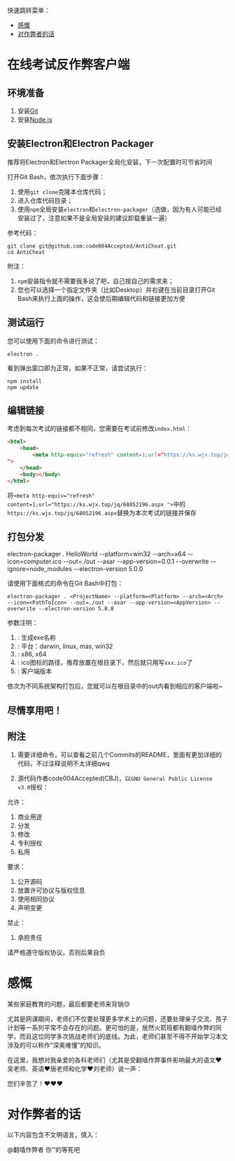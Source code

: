 快速跳转菜单：

- [感慨](#感慨)
- [对作弊者的话](#对作弊者的话)

# 在线考试反作弊客户端

## 环境准备

1. 安装[Git](https://git-scm.com/)
2. 安装[Node.js](https://nodejs.org/en/)

## 安装Electron和Electron Packager

推荐将Electron和Electron Packager全局化安装，下一次配置时可节省时间

打开Git Bash，依次执行下面步骤：

1. 使用`git clone`克隆本仓库代码；
2. 进入仓库代码目录；
3. 使用`npm`全局安装`electron`和`electron-packager`（选做，因为有人可能已经安装过了，注意如果不是全局安装的建议卸载重装一遍）

参考代码：

```
git clone git@github.com:code004Accepted/AntiCheat.git
cd AntiCheat
```

附注：

1. `npm`安装指令就不需要我多说了吧，自己按自己的需求来；
2. 您也可以选择一个指定文件夹（比如Desktop）并右键在当前目录打开Git Bash来执行上面的操作，这会使后期编辑代码和链接更加方便

## 测试运行

您可以使用下面的命令进行测试：

```
electron .
```

看到弹出窗口即为正常，如果不正常，请尝试执行：

```
npm install
npm update
```

## 编辑链接

考虑到每次考试的链接都不相同，您需要在考试前修改`index.html`：

```html
<html>
    <head>
        <meta http-equiv="refresh" content=1;url="https://ks.wjx.top/jq/68052196.aspx
">
    </head>
    <body></body>
</html>

```

将`<meta http-equiv="refresh" content=1;url="https://ks.wjx.top/jq/68052196.aspx
">`中的`https://ks.wjx.top/jq/68052196.aspx`替换为本次考试的链接并保存

## 打包分发

electron-packager . HelloWorld --platform=win32 --arch=x64 --icon=computer.ico --out=./out --asar --app-version=0.0.1 --overwrite --ignore=node_modules --electron-version 5.0.0

请使用下面格式的命令在Git Bash中打包：

```
electron-packager . <ProjectName> --platform=<Platform> --arch=<Arch> --icon=<PathToIcon> --out=./out --asar --app-version=<AppVersion> --overwrite --electron-version 5.0.0
```

参数注明：
1. <ProjectName>: 生成exe名称
2. <Platform>: 平台：darwin, linux, mas, win32
3. <Arch>: x86, x64
4. <PathToIcon>: ico图标的路径，推荐放置在根目录下，然后就只用写`xxx.ico`了
5. <AppVersion>: 客户端版本

依次为不同系统架构打包后，您就可以在根目录中的out内看到相应的客户端啦~

## 尽情享用吧！

## 附注

1. 需要详细命令，可以查看之前几个Commits的README，里面有更加详细的代码，不过注释说明不太详细qwq

2. 源代码作者code004Accepted(CBJ)，以`GNU General Public License v3.0`授权：

允许：
1. 商业用途
2. 分发
3. 修改
4. 专利授权
5. 私用

要求：
1. 公开源码
2. 放置许可协议与版权信息
3. 使用相同协议
4. 声明变更

禁止：
1. 承担责任

请严格遵守版权协议，否则后果自负

# 感慨

某些家庭教育的问题，最后都要老师来背锅😓

尤其是网课期间，老师们不仅要处理更多学术上的问题，还要处理亲子交流、孩子计划等一系列平常不会存在的问题。更可怕的是，居然火箭班都有翻墙作弊的同学，而且这位同学多次挑战老师们的底线。为此，老师们甚至不得不开始学习本文涉及的可以称作“深奥难懂”的知识。

在这里，我想对我亲爱的各科老师们（尤其是受翻墙作弊事件影响最大的语文❤吴老师、英语❤唐老师和化学❤刘老师）说一声：

您们辛苦了！❤❤❤

# 对作弊者的话

以下内容包含不文明语言，慎入：

@翻墙作弊者 你™的等死吧
